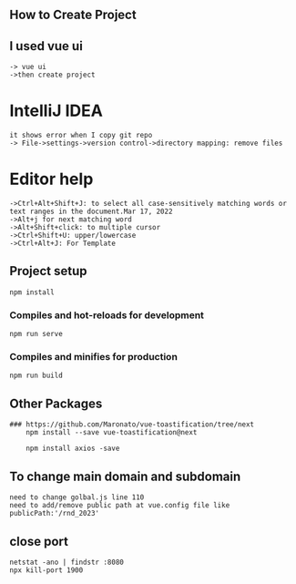 ## How to Create Project
## I used vue ui
    -> vue ui
    ->then create project
# IntelliJ IDEA
    it shows error when I copy git repo
    -> File->settings->version control->directory mapping: remove files
# Editor help
    ->Ctrl+Alt+Shift+J: to select all case-sensitively matching words or text ranges in the document.Mar 17, 2022
    ->Alt+j for next matching word
    ->Alt+Shift+click: to multiple cursor
    ->Ctrl+Shift+U: upper/lowercase
    ->Ctrl+Alt+J: For Template

## Project setup
    npm install
### Compiles and hot-reloads for development
    npm run serve
### Compiles and minifies for production
    npm run build
## Other Packages
    ### https://github.com/Maronato/vue-toastification/tree/next
        npm install --save vue-toastification@next
    
        npm install axios -save
## To change main domain and subdomain
    need to change golbal.js line 110
    need to add/remove public path at vue.config file like  publicPath:'/rnd_2023'
## close port
    netstat -ano | findstr :8080
    npx kill-port 1900